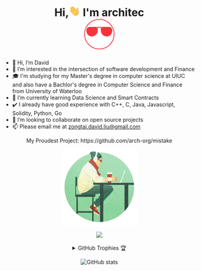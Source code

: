 # <h1 align="center">Hi,<img src="https://raw.githubusercontent.com/ABSphreak/ABSphreak/master/gifs/Hi.gif" width="30px" /> I'm architec <br><img width="80" src="https://raw.githubusercontent.com/tonynguyenit18/tonynguyenit18/main/static/happy-face.gif"></h1>

- 👋 Hi, I’m David
- 👀 I’m interested in the intersection of software development and Finance
- 🎓 I'm studying for my Master's degree in computer science at UIUC and also have a Bachlor's degree in Computer Science and Finance from University of Waterloo
- 🌱 I’m currently learning Data Science and Smart Contracts
- ✔️ I already have good experience with C++, C, Java, Javascript, Solidity, Python, Go
- 💞️ I’m looking to collaborate on open source projects
- 📫 Please email me at <zongtai.david.liu@gmail.com>

<p align="center"> My Proudest Project: https://github.com/arch-org/mistake </p>

<p align="center">
    <img width="200" src="https://raw.githubusercontent.com/tonynguyenit18/tonynguyenit18/main/static/code-guy.jpeg">
</p>

<div align="center">

  ![](https://komarev.com/ghpvc/?username=architec)
  
                             
                    
<details align="center"> 
  <summary>GitHub Trophies 🏆</summary>
<p align="center">
  <a href="https://github.com/ryo-ma/github-profile-trophy" target="_blank">
    <img src="https://github-profile-trophy.vercel.app/?username=architec&theme=gruvbox"/>
  </a>
</p>
</details>

![GitHub stats](https://github-readme-stats.vercel.app/api?username=architec&show_icons=true&count_private=true&include_all_commits=true&title_color=f8333c&icon_color=f8333c)
</div>
